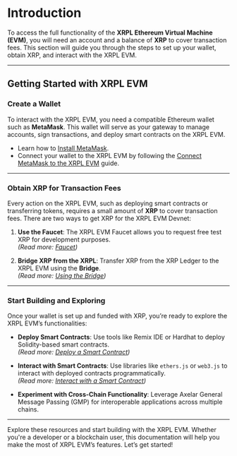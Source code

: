 
# Introduction

To access the full functionality of the **XRPL Ethereum Virtual Machine (EVM)**, you will need an account and a balance of **XRP** to cover transaction fees. This section will guide you through the steps to set up your wallet, obtain XRP, and interact with the XRPL EVM.

---

## Getting Started with XRPL EVM

### Create a Wallet
To interact with the XRPL EVM, you need a compatible Ethereum wallet such as **MetaMask**. This wallet will serve as your gateway to manage accounts, sign transactions, and deploy smart contracts on the XRPL EVM.

- Learn how to [Install MetaMask](./install-metamask.md).
- Connect your wallet to the XRPL EVM by following the [Connect MetaMask to the XRPL EVM](./connect-to-the-xrpl-evm.md) guide.

---

### Obtain XRP for Transaction Fees
Every action on the XRPL EVM, such as deploying smart contracts or transferring tokens, requires a small amount of **XRP** to cover transaction fees. There are two ways to get XRP for the XRPL EVM Devnet:

1. **Use the Faucet**:
   The XRPL EVM Faucet allows you to request free test XRP for development purposes.  
   *(Read more: [Faucet](../faucet.md))*

2. **Bridge XRP from the XRPL**:
   Transfer XRP from the XRP Ledger to the XRPL EVM using the **Bridge**.  
   *(Read more: [Using the Bridge](../using-the-bridge.md))*

---

### Start Building and Exploring
Once your wallet is set up and funded with XRP, you’re ready to explore the XRPL EVM’s functionalities:

- **Deploy Smart Contracts**: Use tools like Remix IDE or Hardhat to deploy Solidity-based smart contracts.  
  *(Read more: [Deploy a Smart Contract](../../developers/developing-smart-contracts/deploy-the-smart-contract.md))*

- **Interact with Smart Contracts**: Use libraries like `ethers.js` or `web3.js` to interact with deployed contracts programmatically.  
  *(Read more: [Interact with a Smart Contract](../../developers/developing-smart-contracts/interact-with-the-smart-contract.md))*

- **Experiment with Cross-Chain Functionality**: Leverage Axelar General Message Passing (GMP) for interoperable applications across multiple chains.

---

Explore these resources and start building with the XRPL EVM. Whether you're a developer or a blockchain user, this documentation will help you make the most of XRPL EVM’s features. Let’s get started!